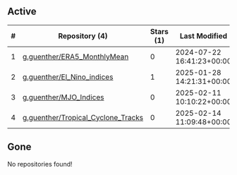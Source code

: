## Active
| # | Repository (4) | Stars (1) | Last Modified |
| --- | --- | --- | --- |
| 1 | [g.guenther/ERA5_MonthlyMean](https://atris.fz-juelich.de/g.guenther/ERA5_MonthlyMean) | 0 | 2024-07-22 16:41:23+00:00 |
| 2 | [g.guenther/El_Nino_indices](https://atris.fz-juelich.de/g.guenther/El_Nino_indices) | 1 | 2025-01-28 14:21:31+00:00 |
| 3 | [g.guenther/MJO_Indices](https://atris.fz-juelich.de/g.guenther/MJO_Indices) | 0 | 2025-02-11 10:10:22+00:00 |
| 4 | [g.guenther/Tropical_Cyclone_Tracks](https://atris.fz-juelich.de/g.guenther/Tropical_Cyclone_Tracks) | 0 | 2025-02-14 11:09:48+00:00 |

## Gone
No repositories found!
